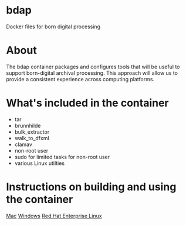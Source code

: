 # bdap
Docker files for born digital processing

# About
The bdap container packages and configures tools that will be useful to support born-digital archival processing. This approach will allow us to provide a consistent experience across computing platforms.

# What's included in the container
- tar
- brunnhilde
- bulk_extractor
- walk_to_dfxml
- clamav
- non-root user
- sudo for limited tasks for non-root user
- various Linux utilties

# Instructions on building and using the container
[Mac](https://github.ncsu.edu/bjdietz/bdap/wiki/Using-with-Docker-on-Mac)
[Windows](https://github.ncsu.edu/bjdietz/bdap/wiki/Using-with-Docker-on-Windows)
[Red Hat Enterprise Linux](https://github.ncsu.edu/bjdietz/bdap/wiki/Using-with-podman-on-RHEL8)
